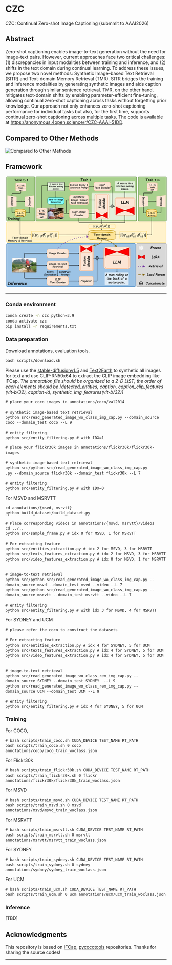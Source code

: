 # CZC
CZC: Continual Zero-shot Image Captioning (submmit to AAAI2026)


## Abstract
Zero-shot captioning enables image-to-text generation without the need for image-text pairs. However, current approaches face two critical challenges: (1) discrepancies in input modalities between training and inference, and (2) shifts in the text domain during continual learning. To address these issues, we propose two novel methods: Synthetic Image–based Text Retrieval (SITR) and Text-domain Memory Retrieval (TMR). SITR bridges the training and inference modalities by generating synthetic images and aids caption generation through similar sentence retrieval. TMR, on the other hand, mitigates text-domain shifts by enabling parameter-efficient fine-tuning, allowing continual zero-shot captioning across tasks without forgetting prior knowledge. Our approach not only enhances zero-shot captioning performance for individual tasks but also, for the first time, supports continual zero-shot captioning across multiple tasks. The code is available at https://anonymous.4open.science/r/CZC-AAAI-51DD. 

## Compared to Other Methods
![Compared to Other Methods](pic/fig1.png)

## Framework
![Framework](pic/fig3.png)

---
### Conda environment
```bash
conda create -n czc python=3.9
conda activate czc
pip install -r requirements.txt
```

### Data preparation
Download annotations, evaluation tools.
```
bash scripts/download.sh
```

Please use the [stable-diffusionv1.5](https://huggingface.co/stable-diffusion-v1-5/stable-diffusion-v1-5) and [Text2Earth](https://chen-yang-liu.github.io/Text2Earth/) to synthetic all images for text and use CLIP-RN50x64 to extract the CLIP image embedding like IFCap. 
*The annotation file should be organized to a 2-D LIST, the order of each elements should be [detected_entities, caption, caption_clip_features (vit-b/32), caption-id, synthetic_img_fearures(vit-b/32)]*

```
# place your coco images in annotations/coco/val2014

# synthetic image-based text retrieval
python src/read_generated_image_wo_class_img_cap.py --domain_source coco --domain_test coco --L 9

# entity filtering
python src/entity_filtering.py # with IDX=1
```

```
# place your flickr30k images in annotations/flickr30k/flickr30k-images

# synthetic image-based text retrieval
python src/python src/read_generated_image_wo_class_img_cap.py
.py --domain_source flickr30k --domain_test flickr30k --L 7

# entity filtering
python src/entity_filtering.py # with IDX=0
```

For MSVD and MSRVTT
```
cd annotations/{msvd, msrvtt}
python build_dataset/build_dataset.py

# Place corresponding videos in annotations/{msvd, msrvtt}/videos
cd ../..
python src/sample_frame.py # idx 0 for MSVD, 1 for MSRVTT

# For extracting feature
python src/entities_extraction.py # idx 2 for MSVD, 3 for MSRVTT
python src/texts_features_extraction.py # idx 2 for MSVD, 3 for MSRVTT
python src/video_features_extraction.py # idx 0 for MSVD, 1 for MSRVTT


# image-to-text retrieval
python src/python src/read_generated_image_wo_class_img_cap.py --domain_source msvd --domain_test msvd --video --L 7
python src/python src/read_generated_image_wo_class_img_cap.py --domain_source msrvtt --domain_test msrvtt --video --L 7

# entity filtering
python src/entity_filtering.py # with idx 3 for MSVD, 4 for MSRVTT
```

For SYDNEY and UCM
```
# please refer the coco to construct the datasets

# For extracting feature
python src/entities_extraction.py # idx 4 for SYDNEY, 5 for UCM
python src/texts_features_extraction.py # idx 4 for SYDNEY, 5 for UCM
python src/video_features_extraction.py # idx 4 for SYDNEY, 5 for UCM


# image-to-text retrieval
python src/read_generated_image_wo_class_rem_img_cap.py --domain_source SYDNEY --domain_test SYDNEY  --L 9
python src/read_generated_image_wo_class_rem_img_cap.py --domain_source UCM --domain_test UCM --L 9

# entity filtering
python src/entity_filtering.py # idx 4 for SYDNEY, 5 for UCM
```

### Training

For COCO,
```
# bash scripts/train_coco.sh CUDA_DEVICE TEST_NAME RT_PATH
bash scripts/train_coco.sh 0 coco annotations/coco/coco_train_woclass.json
```

For Flickr30k
```
# bash scripts/train_flickr30k.sh CUDA_DEVICE TEST_NAME RT_PATH
bash scripts/train_flickr30k.sh 0 flickr annotations/flickr30k/flickr30k_train_woclass.json
```

For MSVD
```
# bash scripts/train_msvd.sh CUDA_DEVICE TEST_NAME RT_PATH
bash scripts/train_msvd.sh 0 msvd annotations/msvd/msvd_train_woclass.json
```

For MSRVTT
```
# bash scripts/train_msrvtt.sh CUDA_DEVICE TEST_NAME RT_PATH
bash scripts/train_msrvtt.sh 0 msrvtt annotations/msrvtt/msrvtt_train_woclass.json
```

For SYDNEY
```
# bash scripts/train_sydney.sh CUDA_DEVICE TEST_NAME RT_PATH
bash scripts/train_sydney.sh 0 sydney annotations/sydney/sydney_train_woclass.json
```

For UCM
```
# bash scripts/train_ucm.sh CUDA_DEVICE TEST_NAME RT_PATH
bash scripts/train_ucm.sh 0 ucm annotations/ucm/ucm_train_woclass.json
```

### Inference
[TBD]


## Acknowledgments

This repository is based on [IFCap](https://github.com/boreng0817/IFCap), [pycocotools](https://github.com/sks3i/pycocoevalcap) repositories. Thanks for sharing the source codes!

***